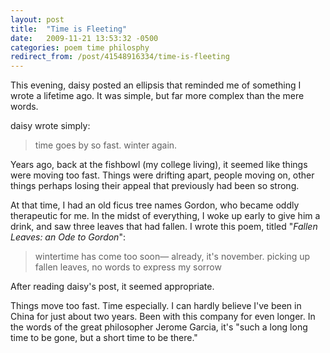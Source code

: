 ```yaml
---
layout: post
title:  "Time is Fleeting"
date:   2009-11-21 13:53:32 -0500
categories: poem time philosphy
redirect_from: /post/41548916334/time-is-fleeting
---
```


This evening, daisy posted an ellipsis that reminded me of something I wrote a lifetime ago. It was simple, but far more complex than the mere words.

daisy wrote simply:

> time goes by so fast. winter again.

Years ago, back at the fishbowl (my college living), it seemed like things were moving too fast. Things were drifting apart, people moving on, other things perhaps losing their appeal that previously had been so strong.

At that time, I had an old ficus tree names Gordon, who became oddly therapeutic for me. In the midst of everything, I woke up early to give him a drink, and saw three leaves that had fallen. I wrote this poem, titled "_Fallen Leaves: an Ode to Gordon_":

> wintertime has come too soon—
>  already, it's november.
>  picking up fallen leaves,
>  no words to express my sorrow

After reading daisy's post, it seemed appropriate.

Things move too fast. Time especially. I can hardly believe I've been in China for just about two years. Been with this company for even longer. In the words of the great philosopher Jerome Garcia, it's "such a long long time to be gone, but a short time to be there."
